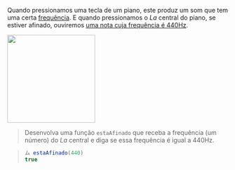 Quando pressionamos uma tecla de um piano,  este produz um som que tem uma certa [frequência](https://pt.wikipedia.org/wiki/Frequência). E quando pressionamos o _La_ central do piano, se estiver afinado, ouviremos [uma nota cuja frequência é 440Hz](https://pt.wikipedia.org/wiki/Lá_440).

<img width="200px" src="https://raw.githubusercontent.com/mumuki/mumuki-guia-javascript-practica-funciones-y-tipos-de-datos/master/assets/piano.jpg"></img>

> Desenvolva uma função `estaAfinado` que receba a frequência (um número) do _La_ central e diga se essa frequência é igual a 440Hz.

> ```javascript
> ム estaAfinado(440)
> true
> ```
